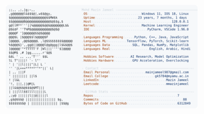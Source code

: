 <picture>
  <source srcset="https://raw.githubusercontent.com/mmazinjameel/mmazinjameel/main/dark_mode.svg?v=1749240743" media="(prefers-color-scheme: dark)">
  <img src="https://raw.githubusercontent.com/mmazinjameel/mmazinjameel/main/light_mode.svg?v=1749240743">
</picture>
